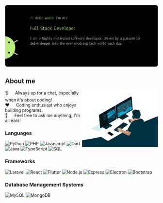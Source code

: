 <!-- Intro section -->
<img  src="/banner.png" alt="" />

<!-- About me details -->
## About me

<p>
    <img align="right" width="250" src="/giphy.gif" alt="Coding gif" />
    👂 &emsp; Always up for a chat, especially when it's about coding!<br />
    ❤️ &emsp;  Coding enthusiast who enjoys building programs. <br />
    💬 &emsp; Feel free to ask me anything; I'm all ears!
</p>
<!-- Use To Code section -->

### Languages
<p>
    <img src="https://img.shields.io/badge/Python-3776AB?style=for-the-badge" alt="Python" />
    <img src="https://img.shields.io/badge/PHP-777BB4?style=for-the-badge&labelColor=black" alt="PHP" />
    <img src="https://img.shields.io/badge/Javascript-F0DB4F?style=for-the-badge&labelColor=black" alt="Javascript" />
    <img src="https://img.shields.io/badge/Dart-0175C2?style=for-the-badge&labelColor=black" alt="Dart" /><br>
    <img src="https://img.shields.io/badge/Java-007396?style=for-the-badge&labelColor=black" alt="Java" />
    <img src="https://img.shields.io/badge/TypeScript-007ACC?style=for-the-badge&labelColor=black" alt="TypeScript" />
    <img src="https://img.shields.io/badge/SQL-4479A1?style=for-the-badge&labelColor=black" alt="SQL" />

</p>

### Frameworks
<p>
    <img src="https://img.shields.io/badge/Laravel-FF2D20?style=for-the-badge&labelColor=black" alt="Laravel" />
    <img src="https://img.shields.io/badge/React-61DAFB?style=for-the-badge&labelColor=black" alt="React" />
    <img src="https://img.shields.io/badge/Flutter-02569B?style=for-the-badge&labelColor=black" alt="Flutter" />
    <img src="https://img.shields.io/badge/Node.js-339933?style=for-the-badge" alt="Node.js" />
    <img src="https://img.shields.io/badge/Express-000000?style=for-the-badge&labelColor=black" alt="Express" />
    <img src="https://img.shields.io/badge/Electron-47848F?style=for-the-badge&labelColor=black" alt="Electron" />
    <img src="https://img.shields.io/badge/Bootstrap-563D7C?style=for-the-badge" alt="Bootstrap" />

</p>

### Database Management Systems

<p>
    <img src="https://img.shields.io/badge/MySQL-4479A1?style=for-the-badge&labelColor=black" alt="MySQL" />
    <img src="https://img.shields.io/badge/MongoDB-4EA94B?style=for-the-badge&labelColor=black" alt="MongoDB" />

</p>
